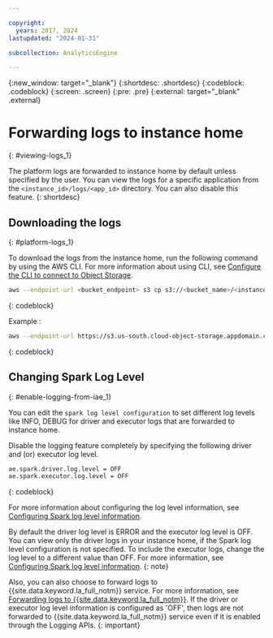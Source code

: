 ```yaml
---

copyright:
  years: 2017, 2024
lastupdated: "2024-01-31"

subcollection: AnalyticsEngine

---
```


<!-- Attribute definitions -->
{:new_window: target="_blank"}
{:shortdesc: .shortdesc}
{:codeblock: .codeblock}
{:screen: .screen}
{:pre: .pre}
{:external: target="_blank" .external}

# Forwarding logs to instance home
{: #viewing-logs_1}

The platform logs are forwarded to instance home by default unless specified by the user. You can view the logs for a specific application from the `<instance_id>/logs/<app_id>` directory. You can also disable this feature.
{: shortdesc}

## Downloading the logs
{: #platform-logs_1}

To download the logs from the instance home, run the following command by using the AWS CLI. For more information about using CLI, see [Configure the CLI to connect to Object Storage](https://cloud.ibm.com/docs/cloud-object-storage?topic=cloud-object-storage-aws-cli#aws-cli-config).

```sh
aws --endpoint-url <bucket_endpoint> s3 cp s3://<bucket_name>/<instance_id>/logs/<app_id>/ ./ --recursive
```
{: codeblock}

Example :

```sh
aws --endpoint-url https://s3.us-south.cloud-object-storage.appdomain.cloud/ s3 cp s3://do-not-delete-ae-bucket-a0048029-c78a-439a-a864-14fdd3b2d95b/a0048029-c78a-439a-a864-14fdd3b2d95b/logs/2cd9036a-9e4a-4b79-81ec-2d8ae96d674c/ ./ --recursive
```
{: codeblock}


## Changing Spark Log Level
{: #enable-logging-from-iae_1}

You can edit the `spark log level configuration` to set different log levels like INFO, DEBUG for driver and executor logs that are forwarded to instance home.

Disable the logging feature completely by specifying the following driver and (or) executor log level.

```sh
ae.spark.driver.log.level = OFF
ae.spark.executor.log.level = OFF

```
{: codeblock}

For more information about configuring the log level information, see [Configuring Spark log level information](https://cloud.ibm.com/docs/AnalyticsEngine?topic=AnalyticsEngine-config_log).



By default the driver log level is ERROR and the executor log level is OFF. You can view only the driver logs in your instance home, if the Spark log level configuration is not specified. To include the executor logs, change the log level to a different value than OFF. For more information, see [Configuring Spark log level information](https://cloud.ibm.com/docs/AnalyticsEngine?topic=AnalyticsEngine-config_log).
{: note}



Also, you can also choose to forward logs to {{site.data.keyword.la_full_notm}} service. For more information, see [Forwarding logs to {{site.data.keyword.la_full_notm}}](/docs/AnalyticsEngine?topic=AnalyticsEngine-platform-logs). If the driver or executor log level information is configured as 'OFF', then logs are not forwarded to {{site.data.keyword.la_full_notm}} service even if it is enabled through the Logging APIs.
{: important}
